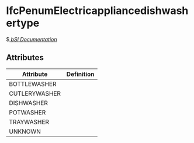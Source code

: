 IfcPenumElectricappliancedishwashertype
=======================================
$[ _bSI
Documentation_](https://standards.buildingsmart.org/IFC/DEV/IFC4_2/FINAL/HTML/schema//pset/penum_electricappliancedishwashertype.htm)


Attributes
----------
| Attribute     | Definition   |
|---------------|--------------|
| BOTTLEWASHER  |              |
| CUTLERYWASHER |              |
| DISHWASHER    |              |
| POTWASHER     |              |
| TRAYWASHER    |              |
| UNKNOWN       |              |
